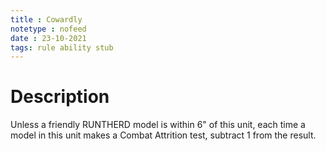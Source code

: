 ```yaml
---
title : Cowardly
notetype : nofeed
date : 23-10-2021
tags: rule ability stub
---
```


# Description
Unless a friendly RUNTHERD model is within 6" of this unit, each time a model in this unit makes a Combat Attrition test, subtract 1 from the result.